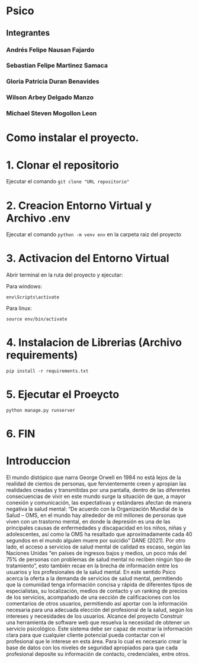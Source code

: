 
# Psico

## Integrantes
### Andrés Felipe Nausan Fajardo
### Sebastian Felipe Martinez Samaca
### Gloria Patricia Duran Benavides
### Wilson Arbey Delgado Manzo
### Michael Steven Mogollon Leon

# Como instalar el proyecto.


# 1. Clonar el repositorio 

Ejecutar el comando ```git clone "URL repositorio"```

# 2. Creacion Entorno Virtual y Archivo .env

Ejecutar el comando ```python -m venv env``` en la carpeta raiz del proyecto

# 3. Activacion del Entorno Virtual

Abrir terminal en la ruta del proyecto y ejecutar:

Para windows:

```env\Scripts\activate```

Para linux: 

```source env/bin/activate```

# 4. Instalacion de Librerias (Archivo requirements)

```pip install -r requirements.txt```

# 5. Ejecutar el Proeycto

```python manage.py runserver```

# 6. FIN

# Introduccion
El mundo distópico que narra George Orwell en 1984 no está lejos de la realidad de cientos de personas, que fervientemente creen y apropian las realidades creadas y transmitidas por una pantalla, dentro de las diferentes consecuencias de vivir en este mundo surge la situación de que, a mayor conexión y comunicación, las expectativas y estándares afectan de manera negativa la salud mental: “De acuerdo con la Organización Mundial de la Salud – OMS, en el mundo hay alrededor de mil millones de personas que viven con un trastorno mental, en donde la depresión es una de las principales causas de enfermedades y discapacidad en los niños, niñas y adolescentes, así como la OMS ha resaltado que aproximadamente cada 40 segundos en el mundo alguien muere por suicidio” DANE (2021). Por otro lado, el acceso a servicios de salud mental de calidad es escaso, según las Naciones Unidas “en países de ingresos bajos y medios, un poco más del 75% de personas con problemas de salud mental no reciben ningún tipo de tratamiento”, esto también recae en la brecha de información entre los usuarios y los profesionales de la salud mental.
En este sentido Psico acerca la oferta a la demanda de servicios de salud mental, permitiendo que la comunidad tenga información concisa y rápida de diferentes tipos de especialistas, su localización, medios de contacto y un ranking de precios de los servicios, acompañado de una sección de calificaciones con los comentarios de otros usuarios, permitiendo así aportar con la información necesaria para una adecuada elección del profesional de la salud, según los intereses y necesidades de los usuarios.
Alcance del proyecto
Construir una herramienta de software web que resuelva la necesidad de obtener un servicio psicológico. Este sistema debe ser capaz de mostrar la información clara para que cualquier cliente potencial pueda contactar con el profesional que le interese en esta área. Para lo cual es necesario crear la base de datos con los niveles de seguridad apropiados para que cada profesional deposite su información de contacto, credenciales, entre otros.


